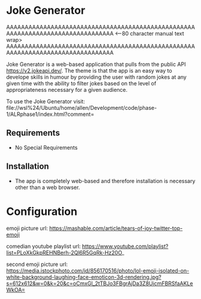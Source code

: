 # Joke Generator
AAAAAAAAAAAAAAAAAAAAAAAAAAAAAAAAAAAAAAAAAAAAAAAAAAAAAAAAAAAAAAAAAAAAAAAAAAAAAAAA <--80 character manual text wrap>
AAAAAAAAAAAAAAAAAAAAAAAAAAAAAAAAAAAAAAAAAAAAAAAAAAAAAAAAAAAAAAAAAAAAAAAAAAAAAAAA

Joke Generator is a web-based application that pulls from the public API 
https://v2.jokeapi.dev/. The theme is that the app is an easy way to develope
skills in humour by providing the user with random jokes at any given time with
the ability to filter jokes based on the level of appropriateness necessary for
a given audience.

To use the Joke Generator visit: 
file://wsl%24/Ubuntu/home/allen/Development/code/phase-1/ALRphase1/index.html?comment=

## Requirements
- No Special Requirements

## Installation
- The app is completely web-based and therefore installation is necessary other than a web browser.

# Configuration

emoji picture url: https://mashable.com/article/tears-of-joy-twitter-top-emoji

comedian youtube playlist url: https://www.youtube.com/playlist?list=PLoXkGkpREHNBerh-2Ql6R5GqRk-Hz20O_

second emoji picture url: https://media.istockphoto.com/id/856170516/photo/lol-emoji-isolated-on-white-background-laughing-face-emoticon-3d-rendering.jpg?s=612x612&w=0&k=20&c=oCmxGl_2tTBJo3FBgrAjDa3Z8UicmFBRSfaAKLeWkOA=